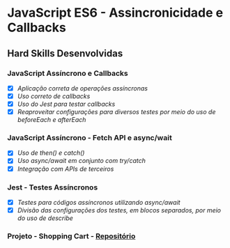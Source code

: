 # JavaScript ES6 - Assincronicidade e Callbacks

## Hard Skills Desenvolvidas

### JavaScript Assíncrono e Callbacks

- [X] _Aplicação correta de operações assíncronas_
- [X] _Uso correto de callbacks_
- [X] _Uso do Jest para testar callbacks_
- [X] _Reaproveitar configurações para diversos testes por meio do uso de beforeEach e afterEach_

### JavaScript Assíncrono - Fetch API e async/wait

- [X] _Uso de then() e catch()_
- [X] _Uso async/await em conjunto com try/catch_
- [X] _Integração com APIs de terceiros_

### Jest - Testes Assíncronos

- [X] _Testes para códigos assíncronos utilizando async/await_
- [X] _Divisão das configurações dos testes, em blocos separados, por meio do uso de describe_

### Projeto - Shopping Cart - [Repositório](https://github.com/vitorbss12/Trybe-Exercicios-e-Projetos/tree/master/01-Fundamentos-do-Desenvolvimento-Web/09-JavaScript-e-Testes-Assincronos/04-Projeto-Shopping-Cart)

